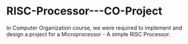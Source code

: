 # RISC-Processor---CO-Project
In Computer Organization course, we were required to implement and design a project for a Microprocessor - A simple RISC Processor. 

